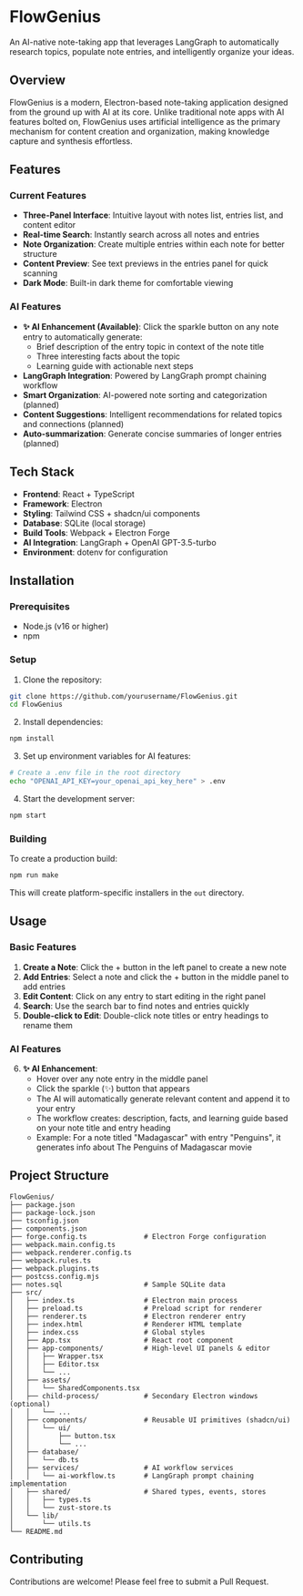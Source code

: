 # FlowGenius

An AI-native note-taking app that leverages LangGraph to automatically research topics, populate note entries, and intelligently organize your ideas.

## Overview

FlowGenius is a modern, Electron-based note-taking application designed from the ground up with AI at its core. Unlike traditional note apps with AI features bolted on, FlowGenius uses artificial intelligence as the primary mechanism for content creation and organization, making knowledge capture and synthesis effortless.

## Features

### Current Features
- **Three-Panel Interface**: Intuitive layout with notes list, entries list, and content editor
- **Real-time Search**: Instantly search across all notes and entries
- **Note Organization**: Create multiple entries within each note for better structure
- **Content Preview**: See text previews in the entries panel for quick scanning
- **Dark Mode**: Built-in dark theme for comfortable viewing

### AI Features
- **✨ AI Enhancement (Available)**: Click the sparkle button on any note entry to automatically generate:
  - Brief description of the entry topic in context of the note title
  - Three interesting facts about the topic
  - Learning guide with actionable next steps
- **LangGraph Integration**: Powered by LangGraph prompt chaining workflow
- **Smart Organization**: AI-powered note sorting and categorization (planned)
- **Content Suggestions**: Intelligent recommendations for related topics and connections (planned)
- **Auto-summarization**: Generate concise summaries of longer entries (planned)

## Tech Stack

- **Frontend**: React + TypeScript
- **Framework**: Electron
- **Styling**: Tailwind CSS + shadcn/ui components
- **Database**: SQLite (local storage)
- **Build Tools**: Webpack + Electron Forge
- **AI Integration**: LangGraph + OpenAI GPT-3.5-turbo
- **Environment**: dotenv for configuration

## Installation

### Prerequisites
- Node.js (v16 or higher)
- npm 

### Setup

1. Clone the repository:
```bash
git clone https://github.com/yourusername/FlowGenius.git
cd FlowGenius
```

2. Install dependencies:
```bash
npm install
```

3. Set up environment variables for AI features:
```bash
# Create a .env file in the root directory
echo "OPENAI_API_KEY=your_openai_api_key_here" > .env
```

4. Start the development server:
```bash
npm start
```

### Building

To create a production build:

```bash
npm run make
```

This will create platform-specific installers in the `out` directory.

## Usage

### Basic Features
1. **Create a Note**: Click the + button in the left panel to create a new note
2. **Add Entries**: Select a note and click the + button in the middle panel to add entries
3. **Edit Content**: Click on any entry to start editing in the right panel
4. **Search**: Use the search bar to find notes and entries quickly
5. **Double-click to Edit**: Double-click note titles or entry headings to rename them

### AI Features
6. **✨ AI Enhancement**: 
   - Hover over any note entry in the middle panel
   - Click the sparkle (✨) button that appears
   - The AI will automatically generate relevant content and append it to your entry
   - The workflow creates: description, facts, and learning guide based on your note title and entry heading
   - Example: For a note titled "Madagascar" with entry "Penguins", it generates info about The Penguins of Madagascar movie

## Project Structure

```
FlowGenius/
├── package.json
├── package-lock.json
├── tsconfig.json
├── components.json
├── forge.config.ts              # Electron Forge configuration
├── webpack.main.config.ts
├── webpack.renderer.config.ts
├── webpack.rules.ts
├── webpack.plugins.ts
├── postcss.config.mjs
├── notes.sql                    # Sample SQLite data
├── src/
│   ├── index.ts                 # Electron main process
│   ├── preload.ts               # Preload script for renderer
│   ├── renderer.ts              # Electron renderer entry
│   ├── index.html               # Renderer HTML template
│   ├── index.css                # Global styles
│   ├── App.tsx                  # React root component
│   ├── app-components/          # High-level UI panels & editor
│   │   ├── Wrapper.tsx
│   │   ├── Editor.tsx
│   │   └── ...
│   ├── assets/
│   │   └── SharedComponents.tsx
│   ├── child-process/           # Secondary Electron windows (optional)
│   │   └── ...
│   ├── components/              # Reusable UI primitives (shadcn/ui)
│   │   └── ui/
│   │       ├── button.tsx
│   │       └── ...
│   ├── database/
│   │   └── db.ts
│   ├── services/                # AI workflow services
│   │   └── ai-workflow.ts       # LangGraph prompt chaining implementation
│   ├── shared/                  # Shared types, events, stores
│   │   ├── types.ts
│   │   └── zust-store.ts
│   └── lib/
│       └── utils.ts
└── README.md
```

## Contributing

Contributions are welcome! Please feel free to submit a Pull Request.

